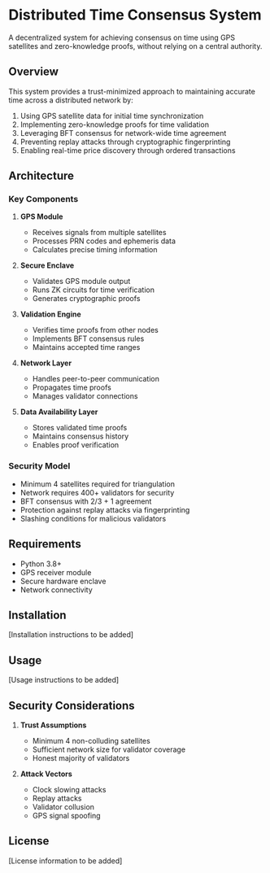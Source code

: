 # Distributed Time Consensus System

A decentralized system for achieving consensus on time using GPS satellites and zero-knowledge proofs, without relying on a central authority.

## Overview

This system provides a trust-minimized approach to maintaining accurate time across a distributed network by:

1. Using GPS satellite data for initial time synchronization
2. Implementing zero-knowledge proofs for time validation
3. Leveraging BFT consensus for network-wide time agreement
4. Preventing replay attacks through cryptographic fingerprinting
5. Enabling real-time price discovery through ordered transactions

## Architecture

### Key Components

1. **GPS Module**
   - Receives signals from multiple satellites
   - Processes PRN codes and ephemeris data
   - Calculates precise timing information

2. **Secure Enclave**
   - Validates GPS module output
   - Runs ZK circuits for time verification
   - Generates cryptographic proofs

3. **Validation Engine**
   - Verifies time proofs from other nodes
   - Implements BFT consensus rules
   - Maintains accepted time ranges

4. **Network Layer**
   - Handles peer-to-peer communication
   - Propagates time proofs
   - Manages validator connections

5. **Data Availability Layer**
   - Stores validated time proofs
   - Maintains consensus history
   - Enables proof verification

### Security Model

- Minimum 4 satellites required for triangulation
- Network requires 400+ validators for security
- BFT consensus with 2/3 + 1 agreement
- Protection against replay attacks via fingerprinting
- Slashing conditions for malicious validators

## Requirements

- Python 3.8+
- GPS receiver module
- Secure hardware enclave
- Network connectivity

## Installation

[Installation instructions to be added]

## Usage

[Usage instructions to be added]

## Security Considerations

1. **Trust Assumptions**
   - Minimum 4 non-colluding satellites
   - Sufficient network size for validator coverage
   - Honest majority of validators

2. **Attack Vectors**
   - Clock slowing attacks
   - Replay attacks
   - Validator collusion
   - GPS signal spoofing

## License

[License information to be added] 